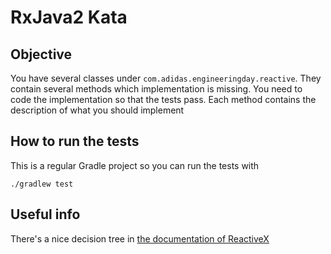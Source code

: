 # RxJava2 Kata

## Objective

You have several classes under `com.adidas.engineeringday.reactive`. They contain several 
methods which implementation is missing. You need to code the implementation so that the
tests pass. Each method contains the description of what you should implement

## How to run the tests

This is a regular Gradle project so you can run the tests with

    ./gradlew test
    
## Useful info

There's a nice decision tree in [the documentation
of ReactiveX](http://reactivex.io/documentation/operators.html)
